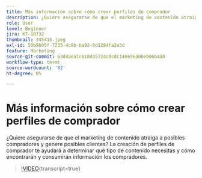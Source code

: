 ```yaml
---
title: Más información sobre cómo crear perfiles de comprador
description: ¿Quiere asegurarse de que el marketing de contenido atraiga a posibles compradores y genere posibles clientes? La creación de perfiles de comprador te ayudará a determinar qué tipo de contenido necesitas y cómo encontrarán y consumirán información los compradores.
role: User
level: Beginner
jira: KT-10732
thumbnail: 345415.jpeg
exl-id: 50b9b05f-7235-4c9b-ba92-8d1284fa2e3d
feature: Marketing
source-git-commit: 63d4aea1c818d35724c0cdc14e69ea00eb06b4a0
workflow-type: tm+mt
source-wordcount: '82'
ht-degree: 0%

---
```


# Más información sobre cómo crear perfiles de comprador

¿Quiere asegurarse de que el marketing de contenido atraiga a posibles compradores y genere posibles clientes? La creación de perfiles de comprador te ayudará a determinar qué tipo de contenido necesitas y cómo encontrarán y consumirán información los compradores.

>[!VIDEO](https://video.tv.adobe.com/v/3413395/?quality=12&learn=on&captions=spa){transcript=true}
